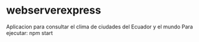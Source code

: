 # webserverexpress
Aplicacion para consultar el clima de ciudades del Ecuador y el mundo
Para ejecutar: npm start
